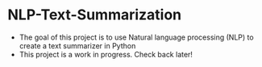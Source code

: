 # NLP-Text-Summarization
- The goal of this project is to use Natural language processing (NLP) to create a text summarizer in Python
- This project is a work in progress. Check back later!
